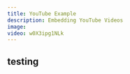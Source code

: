```yaml
---
title: YouTube Example
description: Embedding YouTube Videos
image:
video: w0X3ipg1NLk
---
```


## testing

<you-tube video="TJcHyfzkXf4"></you-tube>

